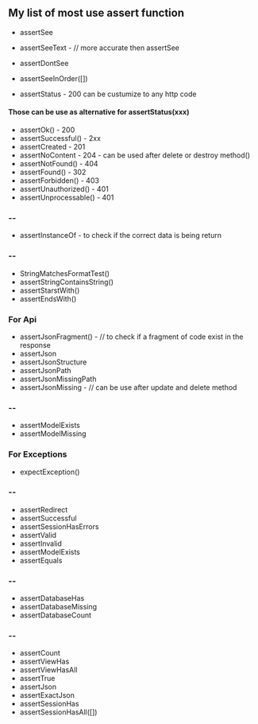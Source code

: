 ## My list of most use assert function

-   assertSee
-   assertSeeText - // more accurate then assertSee
-   assertDontSee
-   assertSeeInOrder([])

-   assertStatus - 200 can be custumize to any http code

#### Those can be use as alternative for assertStatus(xxx)

-   assertOk() - 200
-   assertSuccessful() - 2xx
-   assertCreated - 201
-   assertNoContent - 204 - can be used after delete or destroy method()
-   assertNotFound() - 404
-   assertFound() - 302
-   assertForbidden() - 403
-   assertUnauthorized() - 401
-   assertUnprocessable() - 401

### --

-   assertInstanceOf - to check if the correct data is being return

### --

-   StringMatchesFormatTest()
-   assertStringContainsString()
-   assertStarstWith()
-   assertEndsWith()

### For Api

-   assertJsonFragment() - // to check if a fragment of code exist in the response
-   assertJson
-   assertJsonStructure
-   assertJsonPath
-   assertJsonMissingPath
-   assertJsonMissing - // can be use after update and delete method

### --

-   assertModelExists
-   assertModelMissing

### For Exceptions

-   expectException()

### --

-   assertRedirect
-   assertSuccessful
-   assertSessionHasErrors
-   assertValid
-   assertInvalid
-   assertModelExists
-   assertEquals

### --

-   assertDatabaseHas
-   assertDatabaseMissing
-   assertDatabaseCount

### --

-   assertCount
-   assertViewHas
-   assertViewHasAll
-   assertTrue
-   assertJson
-   assertExactJson
-   assertSessionHas
-   assertSessionHasAll([])

